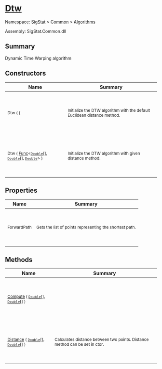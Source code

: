 # [Dtw](./Dtw.md)

Namespace: [SigStat]() > [Common](./../README.md) > [Algorithms](./README.md)

Assembly: SigStat.Common.dll

## Summary
Dynamic Time Warping algorithm

## Constructors

| Name | Summary | 
| --- | --- | 
| <p>&nbsp;</p><sub>Dtw (  )</sub><p>&nbsp;</p>| <p>&nbsp;</p><sub>Initialize the DTW algorithm with the default Euclidean distance method.</sub><p>&nbsp;</p>| <br>
| <p>&nbsp;</p><sub>Dtw ( [Func](https://docs.microsoft.com/en-us/dotnet/api/System.Func-3)\<[`Double`](https://docs.microsoft.com/en-us/dotnet/api/System.Double)[], [`Double`](https://docs.microsoft.com/en-us/dotnet/api/System.Double)[], [`Double`](https://docs.microsoft.com/en-us/dotnet/api/System.Double)> )</sub><p>&nbsp;</p>| <p>&nbsp;</p><sub>Initialize the DTW algorithm with given distance method.</sub><p>&nbsp;</p>| <br>


## Properties

| Name | Summary | 
| --- | --- | 
| <p>&nbsp;</p><sub>ForwardPath</sub><p>&nbsp;</p>| <p>&nbsp;</p><sub>Gets the list of points representing the shortest path.</sub><p>&nbsp;</p>| <br>


## Methods

| Name | Summary | 
| --- | --- | 
| <p>&nbsp;</p><sub>[Compute](./Methods/Dtw-100664204.md) ( [`Double`](https://docs.microsoft.com/en-us/dotnet/api/System.Double)[], [`Double`](https://docs.microsoft.com/en-us/dotnet/api/System.Double)[] )</sub><p>&nbsp;</p>| <p>&nbsp;</p><sub></sub><p>&nbsp;</p>| <br>
| <p>&nbsp;</p><sub>[Distance](./Methods/Dtw-100664205.md) ( [`Double`](https://docs.microsoft.com/en-us/dotnet/api/System.Double)[], [`Double`](https://docs.microsoft.com/en-us/dotnet/api/System.Double)[] )</sub><p>&nbsp;</p>| <p>&nbsp;</p><sub>Calculates distance between two points.  Distance method can be set in ctor.</sub><p>&nbsp;</p>| <br>



